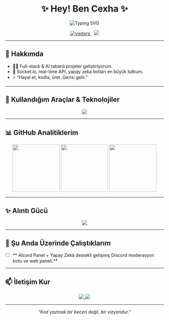 
<h1 align="center">✨ Hey! Ben <strong>Cexha</strong> ✨</h1>

<p align="center">
  <img src="https://readme-typing-svg.herokuapp.com?font=JetBrains+Mono&weight=500&size=24&pause=1000&center=true&vCenter=true&width=450&lines=AI+%2F+Full+Stack+Developer;Ger%C3%A7ek+Zamanl%C4%B1+Projeler+Uzman%C4%B1;Z+Kuuuu%C5%9Fa%C4%9F%C4%B1ndan+Bir+Kodcu;Soket+%2F+Bot+%2F+Yapay+Zeka+Her+%C5%9Eey!" alt="Typing SVG" />
</p>

<p align="center">
  <a href="https://github.com/Cexha">
    <img src="https://komarev.com/ghpvc/?username=Cexha&color=dc143c" alt="visitors" />
  </a>
  &nbsp;
  <img src="https://img.shields.io/badge/Made%20with-Z%20Ku%C5%9Fa%C4%9F%C4%B1%20G%C3%BCc%C3%BC-red?style=flat-square" />
</p>

---

## 🚀 Hakkımda

- 👨‍💻 Full-stack & AI tabanlı projeler geliştiriyorum.
- 🧠 Socket.io, real-time API, yapay zeka botları en büyük tutkum.
- ⚡ “Hayal et, kodla, üret. Gerisi gelir.”

---

## 🔧 Kullandığım Araçlar & Teknolojiler

<p align="center">
  <img src="https://skillicons.dev/icons?i=js,ts,nodejs,express,react,next,html,css,tailwind,mongodb,git,github,vscode,figma" />
</p>

---

## 📊 GitHub Analitiklerim

<div align="center">
  <img src="https://github-readme-stats.vercel.app/api?username=Cexha&show_icons=true&theme=radical&hide=issues" height="150" />
  <img src="https://github-readme-streak-stats.herokuapp.com/?user=Cexha&theme=radical" height="150" />
  <img src="https://github-readme-stats.vercel.app/api/top-langs/?username=Cexha&layout=compact&theme=radical" height="150"/>
</div>

---

## ✨ Alıntı Gücü

<p align="center">
  <img src="https://quotes-github-readme.vercel.app/api?type=horizontal&theme=tokyonight" />
</p>

---

## 🧪 Şu Anda Üzerinde Çalıştıklarım

- [ ] ** AIcord Panel + Yapay Zekâ destekli gelişmiş Discord moderasyon botu ve web paneli.**

---

## 📫 İletişim Kur

<p align="center">
  <a href="https://discord.com/users/cexha.a">
    <img src="https://img.shields.io/badge/Discord-cexha-5865F2?style=for-the-badge&logo=discord&logoColor=white" />
  </a>
  <a href="https://github.com/Cexha">
    <img src="https://img.shields.io/badge/GitHub-Cexha-100000?style=for-the-badge&logo=github&logoColor=white" />
  </a>
</p>

---

<p align="center">
  <i>“Kod yazmak bir beceri değil, bir vizyondur.”</i>
</p>
